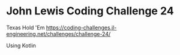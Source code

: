 # John Lewis Coding Challenge 24

Texas Hold 'Em
<https://coding-challenges.jl-engineering.net/challenges/challenge-24/>

Using Kotlin

